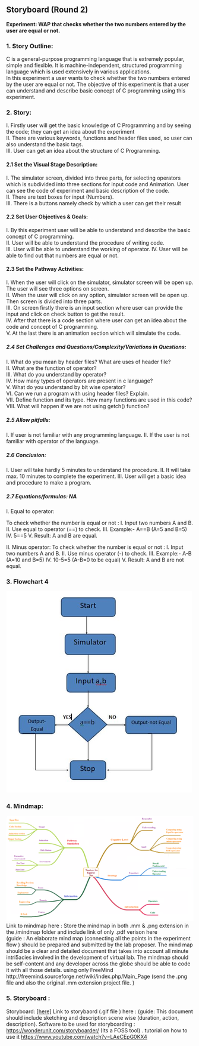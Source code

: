 ## Storyboard (Round 2)

<b>Experiment: WAP that checks whether the two numbers entered by the user are equal or not.</b>

### 1. Story Outline:

C is a general-purpose programming language that is extremely popular, simple and flexible. It is machine-independent, structured programming language which is used extensively in various applications.<br>
In this experiment a user wants to check whether the two numbers entered by the user are equal or not. The objective of this experiment is that a user can understand and describe basic concept of C programming using this experiment.</br>


### 2. Story:

I.	Firstly user will get the basic knowledge of C Programming and by seeing the code; they can get an idea about the experiment
<br>II.	There are various keywords, functions and header files used, so user can also understand the basic tags. </br>
III.	User can get an idea about the structure of C Programming.

#### 2.1 Set the Visual Stage Description:
I.	The simulator screen, divided into three parts, for selecting operators which is subdivided into three sections for input code and Animation. User can see the code of experiment and basic description of the code.
<br>II.	There are text boxes for input (Numbers).</br>
III.	There is a buttons namely check by which a user can get their result


#### 2.2 Set User Objectives & Goals:
I.	By this experiment user will be able to understand and describe the basic concept of C programming.
<br>II.	User will be able to understand the procedure of writing code.
<br>III.	User will be able to understand the working of operator.
IV.	User will be able to find out that numbers are equal or not.



#### 2.3 Set the Pathway Activities:

I.	When the user will click on the simulator, simulator screen will be open up. The user will see three options on screen. 
<br>II.	When the user will click on any option, simulator screen will be open up. Then screen is divided into three parts.
<br>III.	On screen firstly there is an input section where user can provide the input and click on check button to get the result.
<br>IV.	 After that there is a code section where user can get an idea about the code and concept of C programming.
<br>V.	 At the last there is an animation section which will simulate the code.


##### 2.4 Set Challenges and Questions/Complexity/Variations in Questions:

I.	What do you mean by header files? What are uses of header file?
<br>II.	What are the function of operator?
<br>III.	What do you understand by operator?
<br>IV.	How many types of operators are present in c language?
<br>V.	What do you understand by bit wise operator?
<br>VI.	Can we run a program with using header files? Explain.
<br>VII.	Define function and its type. How many functions are used in this code?
<br>VIII.	What will happen if we are not using getch() function?


##### 2.5 Allow pitfalls:
I.	If user is not familiar with any programming language.
II.	If the user is not familiar with operator of the language.


##### 2.6 Conclusion:
I.	User will take hardly 5 minutes to understand the procedure.
II.	It will take max. 10 minutes to complete the experiment.
III.	User will get a basic idea and procedure to make a program.


##### 2.7 Equations/formulas: NA
I.	Equal to operator:

To check whether the number is equal or not :
I.	Input two numbers A and B.
II.	Use equal to operator (==) to check.
III.	Example:- A==B (A=5 and B=5)
IV.	5==5
V.	Result: A and B are equal.
 
 II.	Minus operator:
To check whether the number is equal or not :
I.	Input two numbers A and B.
II.	Use minus operator (-) to check.
III.	Example:- A-B (A=10 and B=5)
IV.	10-5=5 (A-B=0 to be equal)
V.	Result: A and B are not equal.



### 3. Flowchart 4
<img src="flowchart/flowchart.png"/>

### 4. Mindmap:
<img src="mindmap/mindmap.png"/>
 Link to mindmap here : Store the mindmap in both .mm & .png extension in the  /mindmap folder and include link of only .pdf verison here
 <br>
 (guide : An elaborate mind map (connecting all the points in the experiment flow ) should be prepared and submitted by the lab proposer. The mind map should be a clear and detailed document that takes into account all minute intri5acies involved in the development of virtual lab. The mindmap should be self-content and any developer across the globe should be able to code it with all those details. using only FreeMind http://freemind.sourceforge.net/wiki/index.php/Main_Page (send the .png file and also the original .mm extension project file. )

### 5. Storyboard :
Storyboard: <a href="Storyboard/carwiper.gif"> [here]</a>
Link to storybaord (.gif file ) here :
(guide: This document should include sketching and description scene wise (duration, action, description). Software to be used for storyboarding : https://wonderunit.com/storyboarder/ (Its a FOSS tool) . tutorial on how to use it https://www.youtube.com/watch?v=LAeCEpG0KX4
